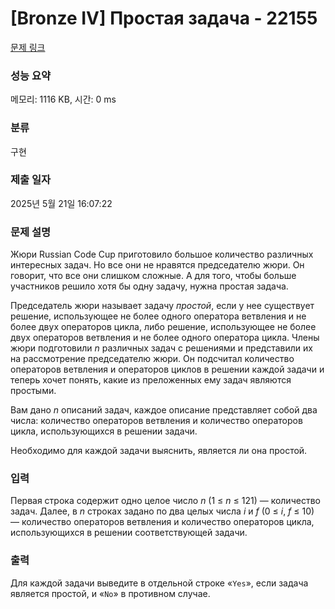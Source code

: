 # [Bronze IV] Простая задача - 22155 

[문제 링크](https://www.acmicpc.net/problem/22155) 

### 성능 요약

메모리: 1116 KB, 시간: 0 ms

### 분류

구현

### 제출 일자

2025년 5월 21일 16:07:22

### 문제 설명

<p>Жюри Russian Code Cup приготовило большое количество различных интересных задач. Но все они не нравятся председателю жюри. Он говорит, что все они слишком сложные. А для того, чтобы больше участников решило хотя бы одну задачу, нужна простая задача.</p>

<p>Председатель жюри называет задачу <i>простой</i>, если у нее существует решение, использующее не более одного оператора ветвления и не более двух операторов цикла, либо решение, использующее не более двух операторов ветвления и не более одного оператора цикла. Члены жюри подготовили <i>n</i> различных задач с решениями и представили их на рассмотрение председателю жюри. Он подсчитал количество операторов ветвления и операторов циклов в решении каждой задачи и теперь хочет понять, какие из преложенных ему задач являются простыми.</p>

<p>Вам дано <i>n</i> описаний задач, каждое описание представляет собой два числа: количество операторов ветвления и количество операторов цикла, использующихся в решении задачи.</p>

<p>Необходимо для каждой задачи выяснить, является ли она простой.</p>

### 입력 

 <p>Первая строка содержит одно целое число <i>n</i> (1 ≤ <i>n</i> ≤ 121) — количество задач. Далее, в <i>n</i> строках задано по два целых числа <i>i</i> и <i>f</i> (0 ≤ <i>i</i>, <i>f</i> ≤ 10) — количество операторов ветвления и количество операторов цикла, использующихся в решении соответствующей задачи.</p>

### 출력 

 <p>Для каждой задачи выведите в отдельной строке «<code>Yes</code>», если задача является простой, и «<code>No</code>» в противном случае.</p>

